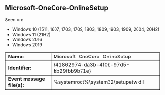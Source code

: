 ## Microsoft-OneCore-OnlineSetup

Seen on:
* Windows 10 (1511, 1607, 1703, 1709, 1803, 1809, 1903, 1909, 2004, 20H2)
* Windows 11 (21H2)
* Windows 2016
* Windows 2019

<table border="1" class="docutils">
  <tbody>
    <tr>
      <td><b>Name:</b></td>
      <td>Microsoft-OneCore-OnlineSetup</td>
    </tr>
    <tr>
      <td><b>Identifier:</b></td>
      <td>{41862974-da3b-4f0b-97d5-bb29fbb9b71e}</td>
    </tr>
    <tr>
      <td><b>Event message file(s):</b></td>
      <td>%systemroot%\system32\setupetw.dll</td>
    </tr>
  </tbody>
</table>

&nbsp;

